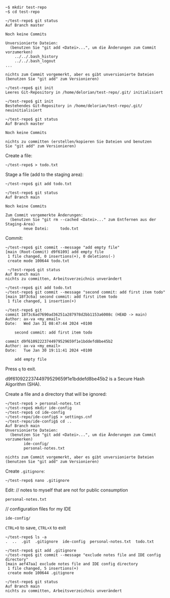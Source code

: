 ```unix
~$ mkdir test-repo
~$ cd test-repo
```

```unix
~/test-repo$ git status
Auf Branch master

Noch keine Commits

Unversionierte Dateien:
  (benutzen Sie "git add <Datei>...", um die Änderungen zum Commit vorzumerken)
	../../.bash_history
	../../.bash_logout
...

nichts zum Commit vorgemerkt, aber es gibt unversionierte Dateien
(benutzen Sie "git add" zum Versionieren)
```

```unix
~/test-repo$ git init
Leeres Git-Repository in /home/delorian/test-repo/.git/ initialisiert
```

```unix
~/test-repo$ git init
Bestehendes Git-Repository in /home/delorian/test-repo/.git/ neuinitialisiert
```

```unix
~/test-repo$ git status
Auf Branch master

Noch keine Commits

nichts zu committen (erstellen/kopieren Sie Dateien und benutzen
Sie "git add" zum Versionieren)
```

Create a file:
```unix
~/test-repo$ > todo.txt
```

Stage a file (add to the staging area):
```unix
~/test-repo$ git add todo.txt
```

```unix
~/test-repo$ git status
Auf Branch main

Noch keine Commits

Zum Commit vorgemerkte Änderungen:
  (benutzen Sie "git rm --cached <Datei>..." zum Entfernen aus der Staging-Area)
        neue Datei:     todo.txt
```

Commit:
```unix
~/test-repo$ git commit --message "add empty file"
[main (Root-Commit) d9f6109] add empty file
 1 file changed, 0 insertions(+), 0 deletions(-)
 create mode 100644 todo.txt
```

```unix
 ~/test-repo$ git status
Auf Branch main
nichts zu committen, Arbeitsverzeichnis unverändert

~/test-repo$ git add todo.txt
~/test-repo$ git commit --message "second commit: add first item todo"
[main 18f3c6a] second commit: add first item todo
 1 file changed, 1 insertion(+)
```

```unix
~/test-repo$ git
commit 18f3c6ad7690ad36251a287978d2bb1153a6008c (HEAD -> main)
Author: ax-va <my_email>
Date:   Wed Jan 31 08:47:44 2024 +0100

    second commit: add first item todo

commit d9f61092223744979529659f1e1bddefd8be45b2
Author: ax-va <my_email>
Date:   Tue Jan 30 19:11:41 2024 +0100

    add empty file
```

Press `q` to exit.

d9f61092223744979529659f1e1bddefd8be45b2 is a Secure Hash Algorithm (SHA).

Create a file and a directory that will be ignored:
```unix
~/test-repo$ > personal-notes.txt
~/test-repo$ mkdir ide-config
~/test-repo$ cd ide-config
~/test-repo/ide-config$ > settings.cnf
~/test-repo/ide-config$ cd ..
Auf Branch main
Unversionierte Dateien:
  (benutzen Sie "git add <Datei>...", um die Änderungen zum Commit vorzumerken)
        ide-config/
        personal-notes.txt

nichts zum Commit vorgemerkt, aber es gibt unversionierte Dateien
(benutzen Sie "git add" zum Versionieren)
```

Create `.gitignore`:
```unix
~/test-repo$ nano .gitignore
```

Edit:
// notes to myself that are not for public consumption

`personal-notes.txt`

// configuration files for my IDE

`ide-config/`

`CTRL+O` to save, `CTRL+X` to exit

```unix
~/test-repo$ ls -a
.  ..  .git  .gitignore  ide-config  personal-notes.txt  todo.txt

~/test-repo$ git add .gitignore
~/test-repo$ git commit --message "exclude notes file and IDE config directory"
[main aef47aa] exclude notes file and IDE config directory
 1 file changed, 5 insertions(+)
 create mode 100644 .gitignore
```

```unix
~/test-repo$ git status
Auf Branch main
nichts zu committen, Arbeitsverzeichnis unverändert
```
